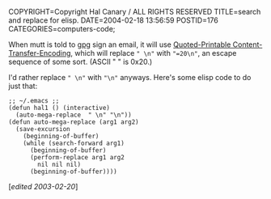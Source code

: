 COPYRIGHT=Copyright Hal Canary / ALL RIGHTS RESERVED
TITLE=search and replace for elisp.
DATE=2004-02-18 13:56:59
POSTID=176
CATEGORIES=computers-code;

When mutt is told to [gpg](http://gnupg.org/) sign an email, it will use
[Quoted-Printable
Content-Transfer-Encoding](http://www.freesoft.org/CIE/RFC/1521/6.htm), which
will replace `" \n"` with `"=20\n"`, an escape sequence of some sort. (ASCII
" " is 0x20.)

I'd rather replace `" \n"` with `"\n"` anyways. Here's some elisp code to do just that:

```Emacs Lisp
;; ~/.emacs ;;
(defun hal1 () (interactive)
  (auto-mega-replace  " \n" "\n"))
(defun auto-mega-replace (arg1 arg2)
  (save-excursion
    (beginning-of-buffer)
    (while (search-forward arg1)
      (beginning-of-buffer)
      (perform-replace arg1 arg2
        nil nil nil)
      (beginning-of-buffer))))
```

\[_edited 2003-02-20_\]

